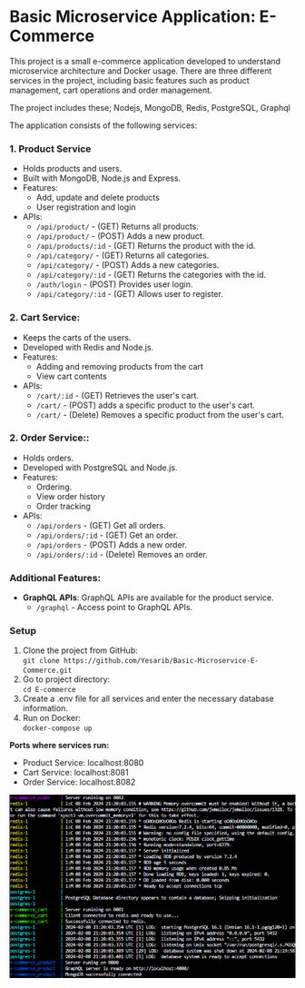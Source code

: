 # Basic Microservice Application: E-Commerce

This project is a small e-commerce application developed to understand microservice architecture and Docker usage. There are three different services in the project, including basic features such as product management, cart operations and order management.  

The project includes these; Nodejs, MongoDB, Redis, PostgreSQL, Graphql

The application consists of the following services:

### 1. Product Service  
- Holds products and users.
- Built with MongoDB, Node.js and Express.
- Features:
  - Add, update and delete products
  - User registration and login
- APIs:
  - `/api/product/` - (GET) Returns all products.
  - `/api/product/` - (POST) Adds a new product.
  - `/api/products/:id` - (GET) Returns the product with the id.
  - `/api/category/` - (GET) Returns all categories.
  - `/api/category/` - (POST) Adds a new categories.
  - `/api/category/:id` - (GET) Returns the categories with the id.
  - `/auth/login` - (POST) Provides user login.
  - `/api/category/:id` - (GET) Allows user to register.

### 2. Cart Service:
- Keeps the carts of the users.
- Developed with Redis and Node.js.
- Features:
  - Adding and removing products from the cart
  - View cart contents
- APIs:
  - `/cart/:id` - (GET) Retrieves the user's cart.
  - `/cart/` - (POST)   adds a specific product to the user's cart.
  - `/cart/` - (Delete) Removes a specific product from the user's cart.
 
### 2. Order Service::
- Holds orders.
- Developed with PostgreSQL and Node.js.
- Features:
  - Ordering.
  - View order history
  - Order tracking
- APIs:
  - `/api/orders` - (GET) Get all orders.
  - `/api/orders/:id` - (GET) Get an order.
  - `/api/orders` - (POST) Adds a new order.
  - `/api/orders/:id` - (Delete) Removes an order.
 


### Additional Features:  
- **GraphQL APIs**: GraphQL APIs are available for the product service.
  - `/graphql` - Access point to GraphQL APIs.
 

### Setup
1. Clone the project from GitHub:  
   `git clone https://github.com/Yesarib/Basic-Microservice-E-Commerce.git`
2. Go to project directory:  
   `cd E-commerce`
3. Create a .env file for all services and enter the necessary database information.
4. Run on Docker:  
   `docker-compose up`

**Ports where services run:**  
- Product Service: localhost:8080
- Cart Service: localhost:8081
- Order Service: localhost:8082

![On Docker](docker-ss.png)
